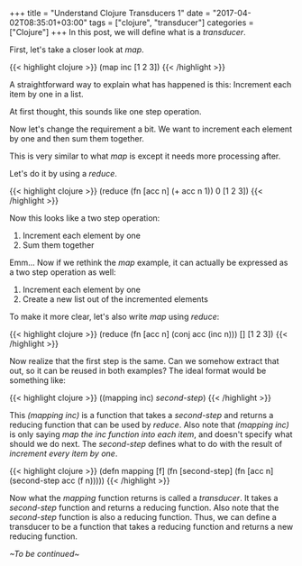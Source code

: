 +++
title = "Understand Clojure Transducers 1"
date = "2017-04-02T08:35:01+03:00"
tags = ["clojure", "transducer"]
categories = ["Clojure"]
+++
In this post, we will define what is a *transducer*.

First, let's take a closer look at *map*.

{{< highlight clojure >}}
(map inc [1 2 3])
{{< /highlight >}}

A straightforward way to explain what has happened is this:
Increment each item by one in a list.

At first thought, this sounds like one step operation.

Now let's change the requirement a bit. We want to increment each element by one and then sum them together.

This is very similar to what *map* is except it needs more processing after.

Let's do it by using a *reduce*.

{{< highlight clojure >}}
(reduce (fn [acc n] (+ acc n 1)) 0 [1 2 3])
{{< /highlight >}}

Now this looks like a two step operation:

1. Increment each element by one
2. Sum them together

Emm... Now if we rethink the *map* example, it can actually be expressed as a two step operation as well:

1. Increment each element by one
2. Create a new list out of the incremented elements

To make it more clear, let's also write *map* using *reduce*:

{{< highlight clojure >}}
(reduce (fn [acc n] (conj acc (inc n))) [] [1 2 3])
{{< /highlight >}}

Now realize that the first step is the same. Can we somehow extract that out, so it can be reused in both examples? The ideal format would be something like:

{{< highlight clojure >}}
((mapping inc) *second-step*)
{{< /highlight >}}

This *(mapping inc)* is a function that takes a *second-step* and returns a reducing function that can be used by *reduce*. Also note that *(mapping inc)* is only saying *map the inc function into each item*, and doesn't specify what should we do next. The *second-step* defines what to do with the result of *increment every item by one*.

{{< highlight clojure >}}
(defn mapping [f]
  (fn [second-step]
    (fn [acc n]
      (second-step acc (f n)))))
{{< /highlight >}}

Now what the *mapping* function returns is called a *transducer*. It takes a *second-step* function and returns a reducing function. Also note that the *second-step* function is also a reducing function. Thus, we can define a transducer to be a function that takes a reducing function and returns a new reducing function.

*~To be continued~*
